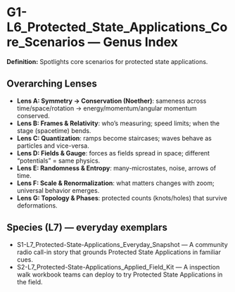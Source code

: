 # G1-L6_Protected_State_Applications_Core_Scenarios — Genus Index
**Definition:** Spotlights core scenarios for protected state applications.

## Overarching Lenses

- **Lens A: Symmetry -> Conservation (Noether)**: sameness across time/space/rotation → energy/momentum/angular momentum conserved.
- **Lens B: Frames & Relativity**: who’s measuring; speed limits; when the stage (spacetime) bends.
- **Lens C: Quantization**: ramps become staircases; waves behave as particles and vice-versa.
- **Lens D: Fields & Gauge**: forces as fields spread in space; different “potentials” = same physics.
- **Lens E: Randomness & Entropy**: many-microstates, noise, arrows of time.
- **Lens F: Scale & Renormalization**: what matters changes with zoom; universal behavior emerges.
- **Lens G: Topology & Phases**: protected counts (knots/holes) that survive deformations.

## Species (L7) — everyday exemplars
- S1-L7_Protected-State-Applications_Everyday_Snapshot — A community radio call-in story that grounds Protected State Applications in familiar cues.
- S2-L7_Protected-State-Applications_Applied_Field_Kit — A inspection walk workbook teams can deploy to try Protected State Applications in the field.
